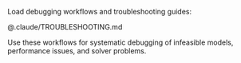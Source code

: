 Load debugging workflows and troubleshooting guides:

@.claude/TROUBLESHOOTING.md

Use these workflows for systematic debugging of infeasible models, performance issues, and solver problems.